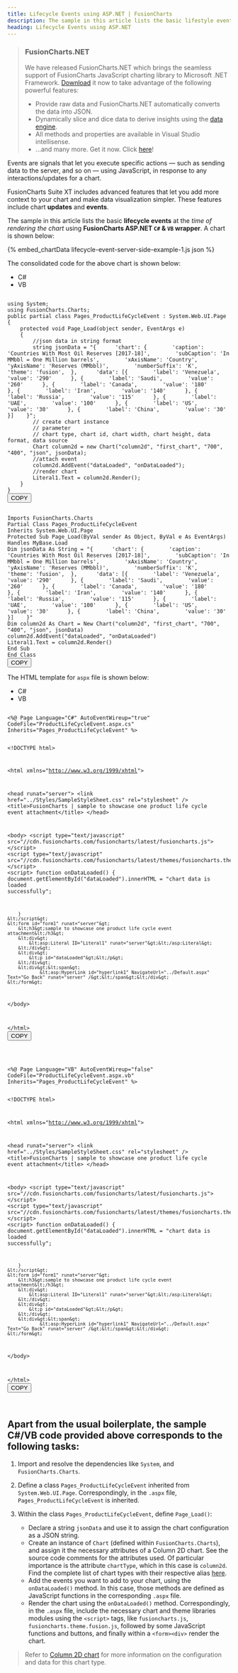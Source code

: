 ```yaml
---
title: Lifecycle Events using ASP.NET | FusionCharts
description: The sample in this article lists the basic lifestyle events at the time of rendering the chart using ASP.NET.
heading: Lifecycle Events using ASP.NET
---
```


> ### FusionCharts.NET
>
> We have released FusionCharts.NET which brings the seamless support of FusionCharts JavaScript charting library to Microsoft .NET Framework. [Download](/fusioncharts-aspnet-visualization/getting-started/install-fusioncharts-net) it now to take advantage of the following powerful features:
>
> - Provide raw data and FusionCharts.NET automatically converts the data into JSON.
> - Dynamically slice and dice data to derive insights using the [data engine](/fusioncharts-aspnet-visualization/data-engine/data-engine-overview).
> - All methods and properties are available in Visual Studio intellisense.
> - ...and many more.
>   Get it now. Click [here](/fusioncharts-aspnet-visualization/getting-started/install-fusioncharts-net)!

Events are signals that let you execute specific actions — such as sending data to the server, and so on — using JavaScript, in response to any interactions/updates for a chart.

FusionCharts Suite XT includes advanced features that let you add more context to your chart and make data visualization simpler. These features include chart **updates** and **events**.

The sample in this article lists the basic **lifecycle events** at the _time of rendering the chart_ using **FusionCharts ASP.NET `C#` & `VB` wrapper**. A chart is shown below:

{% embed_chartData lifecycle-event-server-side-example-1.js json %}

The consolidated code for the above chart is shown below:

<div class="code-wrapper">
<ul class='code-tabs extra-tabs'>
    <li class='active'><a data-toggle='csharp'>C#</a></li>
    <li><a data-toggle='vb'>VB</a></li>
</ul>
<div class='tab-content extra-tabs'>

<div class='tab csharp-tab active'>
<pre><code class="language-javascript">
using System;
using FusionCharts.Charts;
public partial class Pages_ProductLifeCycleEvent : System.Web.UI.Page
{
    protected void Page_Load(object sender, EventArgs e)
    {
        //json data in string format
        string jsonData = "{      'chart': {        'caption': 'Countries With Most Oil Reserves [2017-18]',        'subCaption': 'In MMbbl = One Million barrels',        'xAxisName': 'Country',        'yAxisName': 'Reserves (MMbbl)',        'numberSuffix': 'K',        'theme': 'fusion',  },      'data': [{        'label': 'Venezuela',        'value': '290'      }, {        'label': 'Saudi',        'value': '260'      }, {        'label': 'Canada',        'value': '180'      }, {        'label': 'Iran',        'value': '140'      }, {        'label': 'Russia',        'value': '115'      }, {        'label': 'UAE',        'value': '100'      }, {        'label': 'US',        'value': '30'      }, {        'label': 'China',        'value': '30'      }]    }";
        // create chart instance
        // parameter
        // chart type, chart id, chart width, chart height, data format, data source
        Chart column2d = new Chart("column2d", "first_chart", "700", "400", "json", jsonData);
        //attach event 
        column2d.AddEvent("dataLoaded", "onDataLoaded");
        //render chart
        Literal1.Text = column2d.Render();
    }
}
</code><button class='btn btn-outline-secondary btn-copy' title='Copy to clipboard'>COPY</button>
</pre>
</div>

<div class='tab vb-tab'>
<pre><code class="language-javascript">
Imports FusionCharts.Charts
Partial Class Pages_ProductLifeCycleEvent
Inherits System.Web.UI.Page
Protected Sub Page_Load(ByVal sender As Object, ByVal e As EventArgs) Handles MyBase.Load
Dim jsonData As String = "{      'chart': {        'caption': 'Countries With Most Oil Reserves [2017-18]',        'subCaption': 'In MMbbl = One Million barrels',        'xAxisName': 'Country',        'yAxisName': 'Reserves (MMbbl)',        'numberSuffix': 'K',        'theme': 'fusion',  },      'data': [{        'label': 'Venezuela',        'value': '290'      }, {        'label': 'Saudi',        'value': '260'      }, {        'label': 'Canada',        'value': '180'      }, {        'label': 'Iran',        'value': '140'      }, {        'label': 'Russia',        'value': '115'      }, {        'label': 'UAE',        'value': '100'      }, {        'label': 'US',        'value': '30'      }, {        'label': 'China',        'value': '30'      }]    }"
Dim column2d As Chart = New Chart("column2d", "first_chart", "700", "400", "json", jsonData)
column2d.AddEvent("dataLoaded", "onDataLoaded")
Literal1.Text = column2d.Render()
End Sub
End Class
</code><button class='btn btn-outline-secondary btn-copy' title='Copy to clipboard'>COPY</button>
</pre>
</div>

</div>
</div>

The HTML template for `aspx` file is shown below:

<div class="code-wrapper">
<ul class='code-tabs extra-tabs'>
    <li class='active'><a data-toggle='csharp'>C#</a></li>
    <li><a data-toggle='vb'>VB</a></li>
</ul>
<div class='tab-content extra-tabs'>

<div class='tab csharp-tab active'>
<pre><code class="language-javascript">
&lt;%@ Page Language="C#" AutoEventWireup="true" CodeFile="ProductLifeCycleEvent.aspx.cs" Inherits="Pages_ProductLifeCycleEvent" %&gt;

&lt;!DOCTYPE html&gt;

&lt;html xmlns="http://www.w3.org/1999/xhtml"&gt;

&lt;head runat="server"&gt;
&lt;link href="../Styles/SampleStyleSheet.css" rel="stylesheet" /&gt;
&lt;title&gt;FusionCharts | sample to showcase one product life cycle event attachment&lt;/title&gt;
&lt;/head&gt;

&lt;body&gt;
&lt;script type="text/javascript" src="//cdn.fusioncharts.com/fusioncharts/latest/fusioncharts.js"&gt;&lt;/script&gt;
&lt;script type="text/javascript" src="//cdn.fusioncharts.com/fusioncharts/latest/themes/fusioncharts.theme.fusion.js"&gt;&lt;/script&gt;
&lt;script&gt;
function onDataLoaded() {
document.getElementById("dataLoaded").innerHTML = "chart data is loaded successfully";

        }
    &lt;/script&gt;
    &lt;form id="form1" runat="server"&gt;
        &lt;h3&gt;sample to showcase one product life cycle event attachment&lt;/h3&gt;
        &lt;div&gt;
            &lt;asp:Literal ID="Literal1" runat="server"&gt;&lt;/asp:Literal&gt;
        &lt;/div&gt;
        &lt;div&gt;
            &lt;p id="dataLoaded"&gt;&lt;/p&gt;
        &lt;/div&gt;
        &lt;div&gt;&lt;span&gt;
                &lt;asp:HyperLink id="hyperlink1" NavigateUrl="../Default.aspx" Text="Go Back" runat="server" /&gt;&lt;/span&gt;&lt;/div&gt;
    &lt;/form&gt;

&lt;/body&gt;

&lt;/html&gt;
</code><button class='btn btn-outline-secondary btn-copy' title='Copy to clipboard'>COPY</button>

</pre>
</div>

<div class='tab vb-tab'>
<pre><code class="language-javascript">
&lt;%@ Page Language="VB" AutoEventWireup="false" CodeFile="ProductLifeCycleEvent.aspx.vb" Inherits="Pages_ProductLifeCycleEvent" %&gt;

&lt;!DOCTYPE html&gt;

&lt;html xmlns="http://www.w3.org/1999/xhtml"&gt;

&lt;head runat="server"&gt;
&lt;link href="../Styles/SampleStyleSheet.css" rel="stylesheet" /&gt;
&lt;title&gt;FusionCharts | sample to showcase one product life cycle event attachment&lt;/title&gt;
&lt;/head&gt;

&lt;body&gt;
&lt;script type="text/javascript" src="//cdn.fusioncharts.com/fusioncharts/latest/fusioncharts.js"&gt;&lt;/script&gt;
&lt;script type="text/javascript" src="//cdn.fusioncharts.com/fusioncharts/latest/themes/fusioncharts.theme.fusion.js"&gt;&lt;/script&gt;
&lt;script&gt;
function onDataLoaded() {
document.getElementById("dataLoaded").innerHTML = "chart data is loaded successfully";

        }
    &lt;/script&gt;
    &lt;form id="form1" runat="server"&gt;
        &lt;h3&gt;sample to showcase one product life cycle event attachment&lt;/h3&gt;
        &lt;div&gt;
            &lt;asp:Literal ID="Literal1" runat="server"&gt;&lt;/asp:Literal&gt;
        &lt;/div&gt;
        &lt;div&gt;
            &lt;p id="dataLoaded"&gt;&lt;/p&gt;
        &lt;/div&gt;
        &lt;div&gt;&lt;span&gt;
                &lt;asp:HyperLink id="hyperlink1" NavigateUrl="../Default.aspx" Text="Go Back" runat="server" /&gt;&lt;/span&gt;&lt;/div&gt;
    &lt;/form&gt;

&lt;/body&gt;

&lt;/html&gt;
</code><button class='btn btn-outline-secondary btn-copy' title='Copy to clipboard'>COPY</button>

</pre>
</div>

</div>
</div>

## Apart from the usual boilerplate, the sample **C#/VB** code provided above corresponds to the following tasks:

1. Import and resolve the dependencies like `System`, and `FusionCharts.Charts`.

2. Define a class `Pages_ProductLifeCycleEvent` inherited from `System.Web.UI.Page`. Correspondingly, in the `.aspx` file, `Pages_ProductLifeCycleEvent` is inherited.

3. Within the class `Pages_ProductLifeCycleEvent`, define `Page_Load()`:
   - Declare a string `jsonData` and use it to assign the chart configuration as a JSON string.
   - Create an instance of `Chart` (defined within `FusionCharts.Charts`), and assign it the necessary attributes of a Column 2D chart. See the source code comments for the attributes used. Of particular importance is the attribute `chartType`, which in this case is `column2d`. Find the complete list of chart types with their respective alias [here](/chart-guide/list-of-charts).
   - Add the events you want to add to your chart, using the `onDataLoaded()` method. In this case, those methods are defined as JavaScript functions in the corresponding `.aspx` file.
   - Render the chart using the `onDataLoaded()` method. Correspondingly, in the `.aspx` file, include the necessary chart and theme libraries modules using the `<script>` tags, like `fusioncharts.js`, `fusioncharts.theme.fusion.js`, followed by some JavaScript functions and buttons, and finally within a `<form><div>` render the chart.

> Refer to [Column 2D chart](https://www.fusioncharts.com/dev/chart-guide/standard-charts/line-area-and-column-charts) for more information on the configuration and data for this chart type.
